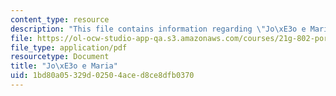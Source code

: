 ```yaml
---
content_type: resource
description: "This file contains information regarding \"Jo\xE3o e Maria\"."
file: https://ol-ocw-studio-app-qa.s3.amazonaws.com/courses/21g-802-portuguese-ii-spring-2012/1bd80a05329d02504aced8ce8dfb0370_MIT21G_802S12_Joao_e_Maria.pdf
file_type: application/pdf
resourcetype: Document
title: "Jo\xE3o e Maria"
uid: 1bd80a05-329d-0250-4ace-d8ce8dfb0370
---
```

